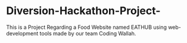 # Diversion-Hackathon-Project-
This is a Project Regarding a Food  Website named EATHUB using web-development tools made by our team Coding Wallah.

